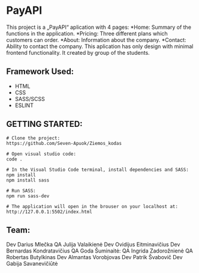 # PayAPI
This project is a „PayAPI“ aplication with 4 pages:
*Home: Summary of the functions in the application.
*Pricing: Three different plans which customers can order.
*About: Information about the company.
*Contact: Ability to contact the company.
This aplication has only design with minimal frontend functionality.
It created by group of the students.

## Framework Used:
* HTML
* CSS
* SASS/SCSS
* ESLINT

## GETTING STARTED:
```
# Clone the project:
https://github.com/Seven-Apuok/Ziemos_kodas
 
# Open visual studio code:
code .
 
# In the Visual Studio Code terminal, install dependencies and SASS:
npm install
npm install sass
 
# Run SASS:
npm run sass-dev
 
# The application will open in the brouser on your localhost at:
http://127.0.0.1:5502/index.html

```
## Team:
Dev Darius Mlečka
QA Julija Valaikienė
Dev Ovidijus Eitminavičius
Dev Bernardas Kondratavičius
QA Goda Šuminaitė:
QA Ingrida Zadorožnienė
QA Robertas Butylkinas
Dev Almantas Vorobjovas
Dev Patrik Švabovič
Dev Gabija Savanevičiūtė
